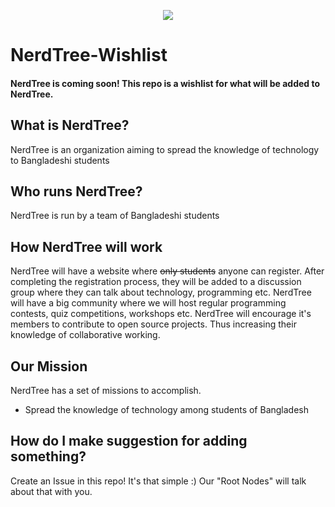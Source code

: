 <p align="center">
   <img src="https://avatars.githubusercontent.com/u/86964653?s=200&v=4" />
</p>

# NerdTree-Wishlist
#### NerdTree is coming soon! This repo is a wishlist for what will be added to NerdTree.

## What is NerdTree?
NerdTree is an organization aiming to spread the knowledge of technology to Bangladeshi students

## Who runs NerdTree?
NerdTree is run by a team of Bangladeshi students

## How NerdTree will work
NerdTree will have a website where ~~only students~~ anyone can register. After completing the registration process, they will be added to a discussion group where they can talk about technology, programming etc. NerdTree will have a big community where we will host regular programming contests, quiz competitions, workshops etc. NerdTree will encourage it's members to contribute to open source projects. Thus increasing their knowledge of collaborative working.

## Our Mission

NerdTree has a set of missions to accomplish.

- Spread the knowledge of technology among students of Bangladesh

## How do I make suggestion for adding something?
Create an Issue in this repo! It's that simple :)
Our "Root Nodes" will talk about that with you.
